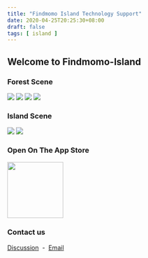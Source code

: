 ```yaml
---
title: "Findmomo Island Technology Support"
date: 2020-04-25T20:25:30+08:00
draft: false
tags: [ island ]
---
```


## Welcome to Findmomo-Island

### Forest Scene

![](../images/island/support_01.PNG)
![](../images/island/support_02.PNG)
![](../images/island/support_03.PNG)
![](../images/island/support_04.PNG)

### Island Scene

![](../images/island/support_05.PNG)
![](../images/island/support_06.PNG)

### Open On The App Store

<a href="https://apps.apple.com/us/app/findmomo-island/id1509905108" target="_blank"><img src="../images/island/qrcode.png" width="128px"></a>

### Contact us

[Discussion](https://github.com/findmomo/island-issues/issues)
&nbsp;-&nbsp;
[Email](mailto:weirongbao@gmail.com)
